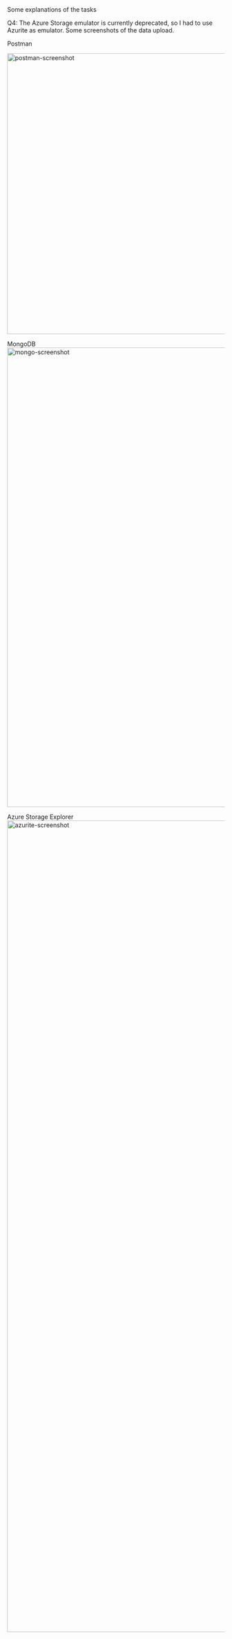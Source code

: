##
Some explanations of the tasks

Q4:
The Azure Storage emulator is currently deprecated, so I had to use Azurite as emulator.
Some screenshots of the data upload.

Postman

<img width="651" alt="postman-screenshot" src="https://github.com/DonMed00/BG-ASSESSMENT/assets/37997117/edc7704e-b1ea-4502-a534-f1db20b07fdb">

MongoDB
<img width="1065" alt="mongo-screenshot" src="https://github.com/DonMed00/BG-ASSESSMENT/assets/37997117/c7feccdc-9c30-4e3c-83e8-32d28ee6677c">

Azure Storage Explorer
<img width="1881" alt="azurite-screenshot" src="https://github.com/DonMed00/BG-ASSESSMENT/assets/37997117/537bc366-1d55-49c3-a222-941b01888392">



